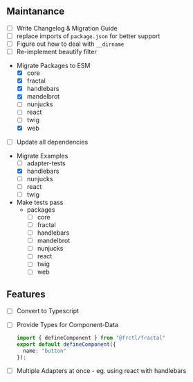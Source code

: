 ## Maintanance
- [ ] Write Changelog & Migration Guide
- [ ] replace imports of `package.json` for better support
- [ ] Figure out how to deal with `__dirname`
- [ ] Re-implement beautify filter
- Migrate Packages to ESM
  - [x] core
  - [x] fractal
  - [x] handlebars
  - [x] mandelbrot
  - [ ] nunjucks
  - [ ] react
  - [ ] twig
  - [x] web
- [ ] Update all dependencies
- Migrate Examples
  - [ ] adapter-tests
  - [x] handlebars
  - [ ] nunjucks
  - [ ] react
  - [ ] twig
- Make tests pass
  - packages
    - [ ] core
    - [ ] fractal
    - [ ] handlebars
    - [ ] mandelbrot
    - [ ] nunjucks
    - [ ] react
    - [ ] twig
    - [ ] web

## Features
- [ ] Convert to Typescript
- [ ] Provide Types for Component-Data
  ```ts
  import { defineComponent } from "@frctl/fractal"
  export default defineComponent({
    name: "button"
  });
  ```
- [ ] Multiple Adapters at once - eg. using react with handlebars

